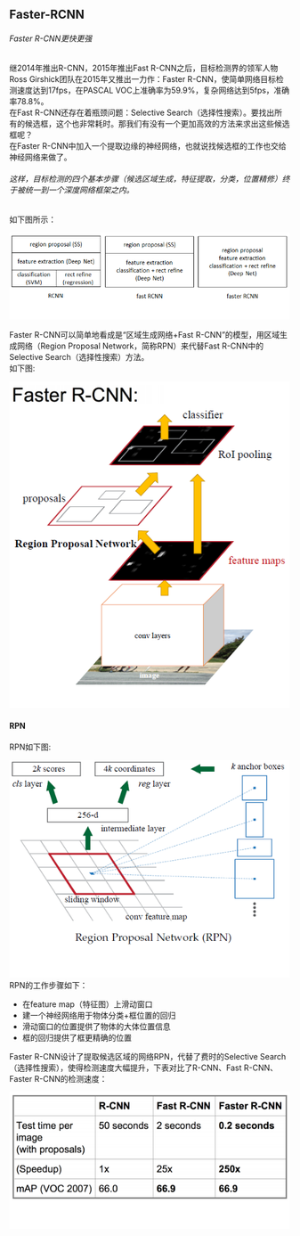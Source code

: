 ## Faster-RCNN

###### Faster R-CNN更快更强

继2014年推出R-CNN，2015年推出Fast R-CNN之后，目标检测界的领军人物Ross Girshick团队在2015年又推出一力作：Faster R-CNN，使简单网络目标检测速度达到17fps，在PASCAL VOC上准确率为59.9%，复杂网络达到5fps，准确率78.8%。  
在Fast R-CNN还存在着瓶颈问题：Selective Search（选择性搜索）。要找出所有的候选框，这个也非常耗时。那我们有没有一个更加高效的方法来求出这些候选框呢？  
在Faster R-CNN中加入一个提取边缘的神经网络，也就说找候选框的工作也交给神经网络来做了。

###### 这样，目标检测的四个基本步骤（候选区域生成，特征提取，分类，位置精修）终于被统一到一个深度网络框架之内。

如下图所示：

![](/assets/RCNN_Fast_Faster_RCNN_compare.png)

Faster R-CNN可以简单地看成是“区域生成网络+Fast R-CNN”的模型，用区域生成网络（Region Proposal Network，简称RPN）来代替Fast R-CNN中的Selective Search（选择性搜索）方法。  
如下图:

![](/assets/Faster_RCNN_principle.png)

#### RPN

RPN如下图:

![](/assets/Faster_RCNN_RPN.png)  
RPN的工作步骤如下：

* 在feature map（特征图）上滑动窗口  
* 建一个神经网络用于物体分类+框位置的回归   
* 滑动窗口的位置提供了物体的大体位置信息   
* 框的回归提供了框更精确的位置   

Faster R-CNN设计了提取候选区域的网络RPN，代替了费时的Selective Search（选择性搜索），使得检测速度大幅提升，下表对比了R-CNN、Fast R-CNN、Faster R-CNN的检测速度：

![](/assets/RCNN_time_compare.png)

